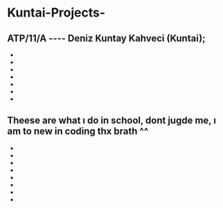# Kuntai-Projects-
ATP/11/A ---- Deniz Kuntay Kahveci (Kuntai);
-
-
-
-
-
-
-
-
Theese are what ı do in school, dont jugde me, ı am to new in coding thx brath ^^
-
-
-
- 
- 
-
-
-
-
